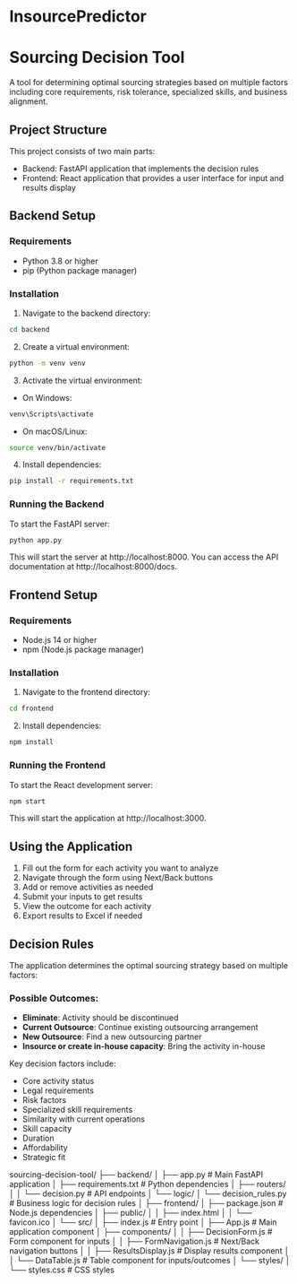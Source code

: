 # InsourcePredictor

# Sourcing Decision Tool

A tool for determining optimal sourcing strategies based on multiple factors including core requirements, risk tolerance, specialized skills, and business alignment.

## Project Structure

This project consists of two main parts:
- Backend: FastAPI application that implements the decision rules
- Frontend: React application that provides a user interface for input and results display

## Backend Setup

### Requirements
- Python 3.8 or higher
- pip (Python package manager)

### Installation

1. Navigate to the backend directory:
```bash
cd backend
```

2. Create a virtual environment:
```bash
python -m venv venv
```

3. Activate the virtual environment:
- On Windows:
```bash
venv\Scripts\activate
```
- On macOS/Linux:
```bash
source venv/bin/activate
```

4. Install dependencies:
```bash
pip install -r requirements.txt
```

### Running the Backend

To start the FastAPI server:
```bash
python app.py
```

This will start the server at http://localhost:8000. You can access the API documentation at http://localhost:8000/docs.

## Frontend Setup

### Requirements
- Node.js 14 or higher
- npm (Node.js package manager)

### Installation

1. Navigate to the frontend directory:
```bash
cd frontend
```

2. Install dependencies:
```bash
npm install
```

### Running the Frontend

To start the React development server:
```bash
npm start
```

This will start the application at http://localhost:3000.

## Using the Application

1. Fill out the form for each activity you want to analyze
2. Navigate through the form using Next/Back buttons
3. Add or remove activities as needed
4. Submit your inputs to get results
5. View the outcome for each activity
6. Export results to Excel if needed

## Decision Rules

The application determines the optimal sourcing strategy based on multiple factors:

### Possible Outcomes:
- **Eliminate**: Activity should be discontinued
- **Current Outsource**: Continue existing outsourcing arrangement
- **New Outsource**: Find a new outsourcing partner
- **Insource or create in-house capacity**: Bring the activity in-house

Key decision factors include:
- Core activity status
- Legal requirements
- Risk factors
- Specialized skill requirements
- Similarity with current operations
- Skill capacity
- Duration
- Affordability
- Strategic fit



sourcing-decision-tool/
├── backend/
│   ├── app.py                # Main FastAPI application
│   ├── requirements.txt      # Python dependencies
│   ├── routers/
│   │   └── decision.py       # API endpoints
│   └── logic/
│       └── decision_rules.py # Business logic for decision rules
│
├── frontend/
│   ├── package.json          # Node.js dependencies
│   ├── public/
│   │   ├── index.html
│   │   └── favicon.ico
│   └── src/
│       ├── index.js          # Entry point
│       ├── App.js            # Main application component
│       ├── components/
│       │   ├── DecisionForm.js    # Form component for inputs
│       │   ├── FormNavigation.js  # Next/Back navigation buttons
│       │   ├── ResultsDisplay.js  # Display results component
│       │   └── DataTable.js       # Table component for inputs/outcomes
│       └── styles/
│           └── styles.css    # CSS styles